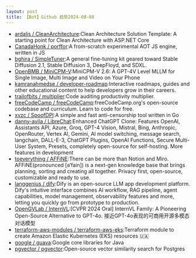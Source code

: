 ```yaml
---
layout: post
title: 【Bot】Github 趋势2024-08-08
---
```


* [ardalis / CleanArchitecture](https://github.com/ardalis/CleanArchitecture):Clean Architecture Solution Template: A starting point for Clean Architecture with ASP.NET Core
* [CanadaHonk / porffor](https://github.com/CanadaHonk/porffor):A from-scratch experimental AOT JS engine, written in JS
* [bghira / SimpleTuner](https://github.com/bghira/SimpleTuner):A general fine-tuning kit geared toward Stable Diffusion 2.1, Stable Diffusion 3, DeepFloyd, and SDXL.
* [OpenBMB / MiniCPM-V](https://github.com/OpenBMB/MiniCPM-V):MiniCPM-V 2.6: A GPT-4V Level MLLM for Single Image, Multi Image and Video on Your Phone
* [kamranahmedse / developer-roadmap](https://github.com/kamranahmedse/developer-roadmap):Interactive roadmaps, guides and other educational content to help developers grow in their careers.
* [trailofbits / multiplier](https://github.com/trailofbits/multiplier):Code auditing productivity multiplier.
* [freeCodeCamp / freeCodeCamp](https://github.com/freeCodeCamp/freeCodeCamp):freeCodeCamp.org's open-source codebase and curriculum. Learn to code for free.
* [xvzc / SpoofDPI](https://github.com/xvzc/SpoofDPI):A simple and fast anti-censorship tool written in Go
* [danny-avila / LibreChat](https://github.com/danny-avila/LibreChat):Enhanced ChatGPT Clone: Features OpenAI, Assistants API, Azure, Groq, GPT-4 Vision, Mistral, Bing, Anthropic, OpenRouter, Vertex AI, Gemini, AI model switching, message search, langchain, DALL-E-3, ChatGPT Plugins, OpenAI Functions, Secure Multi-User System, Presets, completely open-source for self-hosting. More features in development
* [toeverything / AFFiNE](https://github.com/toeverything/AFFiNE):There can be more than Notion and Miro. AFFiNE(pronounced [ə‘fain]) is a next-gen knowledge base that brings planning, sorting and creating all together. Privacy first, open-source, customizable and ready to use.
* [langgenius / dify](https://github.com/langgenius/dify):Dify is an open-source LLM app development platform. Dify's intuitive interface combines AI workflow, RAG pipeline, agent capabilities, model management, observability features and more, letting you quickly go from prototype to production.
* [OpenGVLab / InternVL](https://github.com/OpenGVLab/InternVL):[CVPR 2024 Oral] InternVL Family: A Pioneering Open-Source Alternative to GPT-4o. 接近GPT-4o表现的可商用开源多模态对话模型
* [terraform-aws-modules / terraform-aws-eks](https://github.com/terraform-aws-modules/terraform-aws-eks):Terraform module to create Amazon Elastic Kubernetes (EKS) resources 🇺🇦
* [google / guava](https://github.com/google/guava):Google core libraries for Java
* [pgvector / pgvector](https://github.com/pgvector/pgvector):Open-source vector similarity search for Postgres
